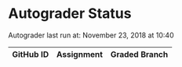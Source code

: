 # Autograder Status
Autograder last run at: November 23, 2018 at 10:40

| GitHub ID | Assignment | Graded Branch |
|-----------|------------|---------------|
